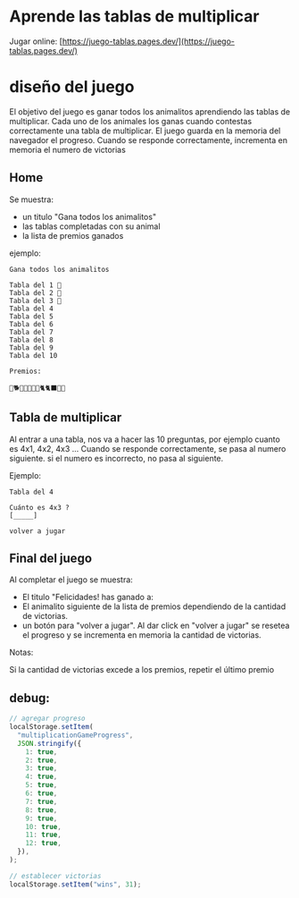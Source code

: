# Aprende las tablas de multiplicar

Jugar online: [https://juego-tablas.pages.dev/](https://juego-tablas.pages.dev/)

# diseño del juego

El objetivo del juego es ganar todos los animalitos aprendiendo las tablas de multiplicar.
Cada uno de los animales los ganas cuando contestas correctamente una tabla de multiplicar.
El juego guarda en la memoria del navegador el progreso.
Cuando se responde correctamente, incrementa en memoria el numero de victorias

## Home

Se muestra:

- un titulo "Gana todos los animalitos"
- las tablas completadas con su animal
- la lista de premios ganados

ejemplo:

```
Gana todos los animalitos

Tabla del 1 🐰
Tabla del 2 🐶
Tabla del 3 🐹
Tabla del 4
Tabla del 5
Tabla del 6
Tabla del 7
Tabla del 8
Tabla del 9
Tabla del 10

Premios:

🐶🐕🦮🐕‍🦺🐩🐱🐈🐈‍⬛🐵🐒
```

## Tabla de multiplicar

Al entrar a una tabla, nos va a hacer las 10 preguntas, por ejemplo cuanto es 4x1, 4x2, 4x3 ...
Cuando se responde correctamente, se pasa al numero siguiente.
si el numero es incorrecto, no pasa al siguiente.

Ejemplo:

```
Tabla del 4

Cuánto es 4x3 ?
[_____]

volver a jugar
```

## Final del juego

Al completar el juego se muestra:

- El titulo "Felicidades! has ganado a:
- El animalito siguiente de la lista de premios dependiendo de la cantidad de victorias.
- un botón para "volver a jugar". Al dar click en "volver a jugar" se resetea el progreso y se incrementa en memoria la cantidad de victorias.

Notas:

Si la cantidad de victorias excede a los premios, repetir el último premio

## debug:

```js
// agregar progreso
localStorage.setItem(
  "multiplicationGameProgress",
  JSON.stringify({
    1: true,
    2: true,
    3: true,
    4: true,
    5: true,
    6: true,
    7: true,
    8: true,
    9: true,
    10: true,
    11: true,
    12: true,
  }),
);

// establecer victorias
localStorage.setItem("wins", 31);
```
